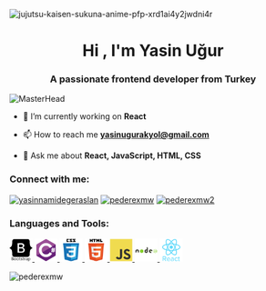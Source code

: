 ![jujutsu-kaisen-sukuna-anime-pfp-xrd1ai4y2jwdni4r](https://github.com/PederExMw/PederExMw/assets/127876259/b00e2334-78da-46a6-8bf5-9fb19a18483e)


<h1 align="center">Hi , I'm Yasin Uğur</h1>
<h3 align="center">A passionate frontend developer from Turkey</h3>

![MasterHead](https://criticalhits.com.br/wp-content/uploads/2021/01/sukuna-1.jpg)
- 🔭 I’m currently working on **React**

- 📫 How to reach me **yasinugurakyol@gmail.com**

- 💬 Ask me about **React, JavaScript, HTML, CSS**

<h3 align="left">Connect with me:</h3>
<p align="left">
<a href="https://instagram.com/yasinnamidegeraslan" target="blank"><img align="center" src="https://raw.githubusercontent.com/rahuldkjain/github-profile-readme-generator/master/src/images/icons/Social/instagram.svg" alt="yasinnamidegeraslan" height="30" width="40" /></a>
<a href="https://www.youtube.com/c/pederexmw" target="blank"><img align="center" src="https://raw.githubusercontent.com/rahuldkjain/github-profile-readme-generator/master/src/images/icons/Social/youtube.svg" alt="pederexmw" height="30" width="40" /></a>
<a href="https://discord.gg/pederexmw2" target="blank"><img align="center" src="https://raw.githubusercontent.com/rahuldkjain/github-profile-readme-generator/master/src/images/icons/Social/discord.svg" alt="pederexmw2" height="30" width="40" /></a>
</p>

<h3 align="left">Languages and Tools:</h3>
<p align="left"> <a href="https://getbootstrap.com" target="_blank" rel="noreferrer"> <img src="https://raw.githubusercontent.com/devicons/devicon/master/icons/bootstrap/bootstrap-plain-wordmark.svg" alt="bootstrap" width="40" height="40"/> </a> <a href="https://www.w3schools.com/cs/" target="_blank" rel="noreferrer"> <img src="https://raw.githubusercontent.com/devicons/devicon/master/icons/csharp/csharp-original.svg" alt="csharp" width="40" height="40"/> </a> <a href="https://www.w3schools.com/css/" target="_blank" rel="noreferrer"> <img src="https://raw.githubusercontent.com/devicons/devicon/master/icons/css3/css3-original-wordmark.svg" alt="css3" width="40" height="40"/> </a> <a href="https://www.w3.org/html/" target="_blank" rel="noreferrer"> <img src="https://raw.githubusercontent.com/devicons/devicon/master/icons/html5/html5-original-wordmark.svg" alt="html5" width="40" height="40"/> </a> <a href="https://developer.mozilla.org/en-US/docs/Web/JavaScript" target="_blank" rel="noreferrer"> <img src="https://raw.githubusercontent.com/devicons/devicon/master/icons/javascript/javascript-original.svg" alt="javascript" width="40" height="40"/> </a> <a href="https://nodejs.org" target="_blank" rel="noreferrer"> <img src="https://raw.githubusercontent.com/devicons/devicon/master/icons/nodejs/nodejs-original-wordmark.svg" alt="nodejs" width="40" height="40"/> </a> <a href="https://reactjs.org/" target="_blank" rel="noreferrer"> <img src="https://raw.githubusercontent.com/devicons/devicon/master/icons/react/react-original-wordmark.svg" alt="react" width="40" height="40"/> </a> </p>

<p><img align="center" src="https://github-readme-stats.vercel.app/api/top-langs?username=pederexmw&show_icons=true&theme=dracula&title_color=eca7a7&text_color=ffffff&bg_color=fda0c5&locale=en&layout=compact" alt="pederexmw" /></p>
